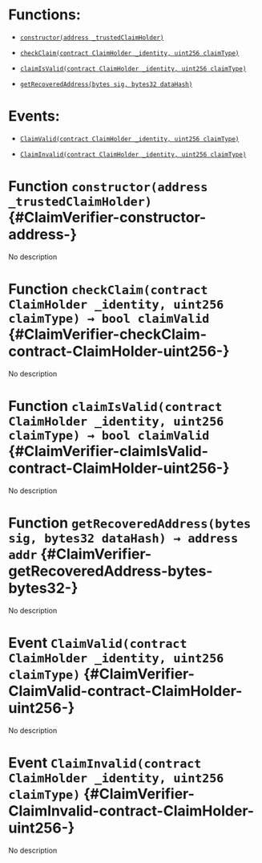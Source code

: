 # Functions:

- [`constructor(address _trustedClaimHolder)`](#ClaimVerifier-constructor-address-)

- [`checkClaim(contract ClaimHolder _identity, uint256 claimType)`](#ClaimVerifier-checkClaim-contract-ClaimHolder-uint256-)

- [`claimIsValid(contract ClaimHolder _identity, uint256 claimType)`](#ClaimVerifier-claimIsValid-contract-ClaimHolder-uint256-)

- [`getRecoveredAddress(bytes sig, bytes32 dataHash)`](#ClaimVerifier-getRecoveredAddress-bytes-bytes32-)

# Events:

- [`ClaimValid(contract ClaimHolder _identity, uint256 claimType)`](#ClaimVerifier-ClaimValid-contract-ClaimHolder-uint256-)

- [`ClaimInvalid(contract ClaimHolder _identity, uint256 claimType)`](#ClaimVerifier-ClaimInvalid-contract-ClaimHolder-uint256-)

# Function `constructor(address _trustedClaimHolder)` {#ClaimVerifier-constructor-address-}

No description

# Function `checkClaim(contract ClaimHolder _identity, uint256 claimType) → bool claimValid` {#ClaimVerifier-checkClaim-contract-ClaimHolder-uint256-}

No description

# Function `claimIsValid(contract ClaimHolder _identity, uint256 claimType) → bool claimValid` {#ClaimVerifier-claimIsValid-contract-ClaimHolder-uint256-}

No description

# Function `getRecoveredAddress(bytes sig, bytes32 dataHash) → address addr` {#ClaimVerifier-getRecoveredAddress-bytes-bytes32-}

No description

# Event `ClaimValid(contract ClaimHolder _identity, uint256 claimType)` {#ClaimVerifier-ClaimValid-contract-ClaimHolder-uint256-}

No description

# Event `ClaimInvalid(contract ClaimHolder _identity, uint256 claimType)` {#ClaimVerifier-ClaimInvalid-contract-ClaimHolder-uint256-}

No description
